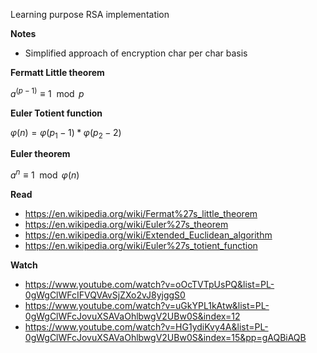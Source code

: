 Learning purpose RSA implementation

**Notes**
- Simplified approach of encryption char per char basis

**Fermatt Little theorem**

$`a^{(p-1)} \equiv 1 \mod p`$


**Euler Totient function**

$`\varphi (n) = \varphi(p_1-1) * \varphi(p_2-2)`$ 

**Euler theorem**

$`a^n \equiv 1\mod \varphi (n)`$




**Read**

 - https://en.wikipedia.org/wiki/Fermat%27s_little_theorem
 - https://en.wikipedia.org/wiki/Euler%27s_theorem
 - https://en.wikipedia.org/wiki/Extended_Euclidean_algorithm
 - https://en.wikipedia.org/wiki/Euler%27s_totient_function

**Watch**

- https://www.youtube.com/watch?v=oOcTVTpUsPQ&list=PL-0gWgClWFcIFVQVAvSjZXo2vJ8yjggS0
- https://www.youtube.com/watch?v=uGkYPL1kAtw&list=PL-0gWgClWFcJovuXSAVaOhlbwgV2UBw0S&index=12
- https://www.youtube.com/watch?v=HG1ydiKvy4A&list=PL-0gWgClWFcJovuXSAVaOhlbwgV2UBw0S&index=15&pp=gAQBiAQB
